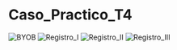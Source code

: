 # Caso_Practico_T4
![BYOB](/segunda/2.jpg)
![Registro_I](/segunda/3.jpg)
![Registro_II](/segunda/4.jpg)
![Registro_III](/segunda/5.jpg)
